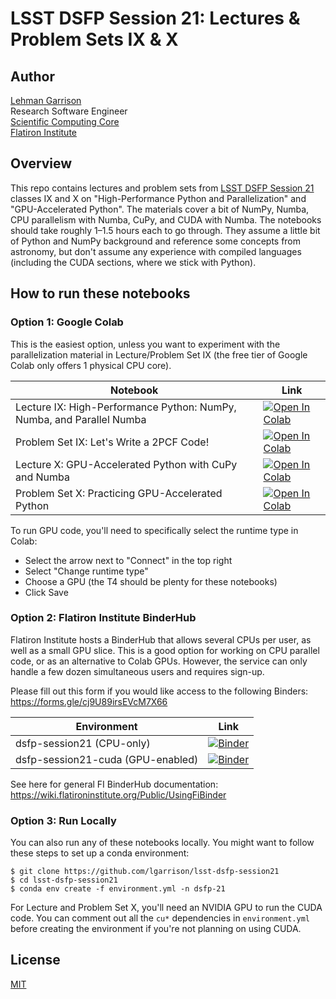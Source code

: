 # LSST DSFP Session 21: Lectures & Problem Sets IX & X

## Author
[Lehman Garrison](https://github.com/lgarrison)\
Research Software Engineer\
[Scientific Computing Core](https://www.simonsfoundation.org/flatiron/scientific-computing-core/)\
[Flatiron Institute](flatironinstitute.org)

## Overview
This repo contains lectures and problem sets from [LSST DSFP Session 21](https://github.com/bscot/Session21-planning) classes IX and X on "High-Performance Python and Parallelization" and "GPU-Accelerated Python". The materials cover a bit of NumPy, Numba, CPU parallelism with Numba, CuPy, and CUDA with Numba. The notebooks should take roughly 1–1.5 hours each to go through. They assume a little bit of Python and NumPy background and reference some concepts from astronomy, but don't assume any experience with compiled languages (including the CUDA sections, where we stick with Python).

## How to run these notebooks
### Option 1: Google Colab
This is the easiest option, unless you want to experiment with the parallelization material in Lecture/Problem Set IX (the free tier of Google Colab only offers 1 physical CPU core).

| Notebook | Link |
|----------|------|
| Lecture IX: High-Performance Python: NumPy, Numba, and Parallel Numba | [![Open In Colab](https://colab.research.google.com/assets/colab-badge.svg)](https://colab.research.google.com/github/lgarrison/lsst-dsfp-session21/blob/main/lecture_ix.ipynb) |
| Problem Set IX: Let's Write a 2PCF Code! | [![Open In Colab](https://colab.research.google.com/assets/colab-badge.svg)](https://colab.research.google.com/github/lgarrison/lsst-dsfp-session21/blob/main/problem_ix.ipynb) |
| Lecture X: GPU-Accelerated Python with CuPy and Numba | [![Open In Colab](https://colab.research.google.com/assets/colab-badge.svg)](https://colab.research.google.com/github/lgarrison/lsst-dsfp-session21/blob/main/lecture_x.ipynb) |
| Problem Set X: Practicing GPU-Accelerated Python | [![Open In Colab](https://colab.research.google.com/assets/colab-badge.svg)](https://colab.research.google.com/github/lgarrison/lsst-dsfp-session21/blob/main/problem_x.ipynb) |

To run GPU code, you'll need to specifically select the runtime type in Colab:
- Select the arrow next to "Connect" in the top right
- Select "Change runtime type"
- Choose a GPU (the T4 should be plenty for these notebooks)
- Click Save


### Option 2: Flatiron Institute BinderHub
Flatiron Institute hosts a BinderHub that allows several CPUs per user, as well as a small GPU slice. This is a good option for working on CPU parallel code, or as an alternative to Colab GPUs. However, the service can only handle a few dozen simultaneous users and requires sign-up.

Please fill out this form if you would like access to the following Binders: https://forms.gle/cj9U89irsEVcM7X66

| Environment | Link |
|-------------|------|
| dsfp-session21 (CPU-only) | [![Binder](https://mybinder.org/badge_logo.svg)](https://binder.flatironinstitute.org/~lgarrison/dsfp-session21)
| dsfp-session21-cuda (GPU-enabled) | [![Binder](https://mybinder.org/badge_logo.svg)](https://binder.flatironinstitute.org/~lgarrison/dsfp-session21-cuda)

See here for general FI BinderHub documentation: https://wiki.flatironinstitute.org/Public/UsingFiBinder

### Option 3: Run Locally

You can also run any of these notebooks locally. You might want to follow these steps to set up a conda environment:

```console
$ git clone https://github.com/lgarrison/lsst-dsfp-session21
$ cd lsst-dsfp-session21
$ conda env create -f environment.yml -n dsfp-21
```

For Lecture and Problem Set X, you'll need an NVIDIA GPU to run the CUDA code. You can comment out all the `cu*` dependencies in `environment.yml` before creating the environment if you're not planning on using CUDA.

## License
[MIT](./LICENSE.md)
